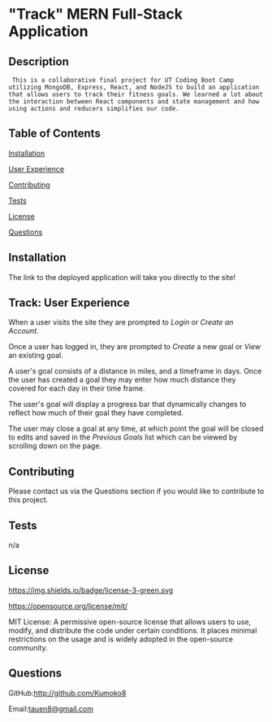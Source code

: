 # "Track" MERN Full-Stack Application

 
  ## Description

 
     This is a collaborative final project for UT Coding Boot Camp utilizing MongoDB, Express, React, and NodeJS to build an application that allows users to track their fitness goals. We learned a lot about the interaction between React components and state management and how using actions and reducers simplifies our code.


   ## Table of Contents

 
   [Installation](#installation) 

 
   [User Experience](#usage)

 
   [Contributing](#contributing)

 
   [Tests](#tests)

 
   [License](#license) 

 
   [Questions](#questions)


  ## Installation <a name="installation"></a> 

 <p> The link to the deployed application will take you directly to the site! </p>


  ## Track: User Experience <a name="usage"></a>

 <p>
 
 When a user visits the site they are prompted to *Login* or *Create an Account*.

Once a user has logged in, they are prompted to *Create* a new goal or *View* an existing goal.

A user's goal consists of a distance in miles, and a timeframe in days. Once the user has created a goal they may enter how much distance they covered for each day in their time frame.

The user's goal will display a progress bar that dynamically changes to reflect how much of their goal they have completed.

The user may close a goal at any time, at which point the goal will be closed to edits and saved in the *Previous Goals* list which can be viewed by scrolling down on the page.</p>


  ## Contributing <a name="contributing"></a>

 Please contact us via the Questions section if you would like to contribute to this project.


  ## Tests <a name="tests"></a>

 n/a


  ## License <a name="license"></a>

  
   https://img.shields.io/badge/license-3-green.svg

 
   https://opensource.org/license/mit/

 
   MIT License: A permissive open-source license that allows users to use, modify, and distribute the code under certain conditions. It places minimal restrictions on the usage and is widely adopted in the open-source community. 
  ## Questions <a name="questions"></a>
   

GitHub:http://github.com/Kumoko8
   

 Email:tauen8@gmail.com

